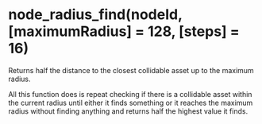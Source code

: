 # node_radius_find(nodeId, [maximumRadius] = 128, [steps] = 16)

Returns half the distance to the closest collidable asset up to the maximum radius.

All this function does is repeat checking if there is a collidable asset within the current radius until either it finds something or it reaches the maximum radius without finding anything and returns half the highest value it finds.